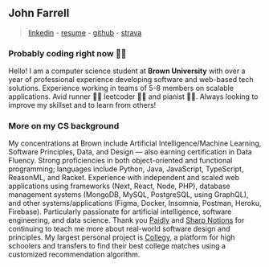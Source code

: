 ## John Farrell

> [linkedin](https://linkedin.com/in/johnsfarrell) - [resume](https://jsfarrell.com/resume.pdf) - [github](https://github.com/johnsfarrell) - [strava](https://www.strava.com/pros/johnfarrell)

### Probably coding right now 🧑‍🚀

Hello! I am a computer science student at **Brown University** with over a year of professional experience developing software and web-based tech solutions. Experience working in teams of 5-8 members on scalable applications. Avid runner 🏃‍♂️ leetcoder 👨‍💻 and pianist 🤵‍♂️. Always looking to improve my skillset and to learn from others!

### More on my CS background

My concentrations at Brown include Artificial Intelligence/Machine Learning, Software Principles, Data, and Design — also earning certification in Data Fluency. Strong proficiencies in both object-oriented and functional programming; languages include Python, Java, JavaScript, TypeScript, ReasonML, and Racket. Experience with independent and scaled web applications using frameworks (Next, React, Node, PHP), database management systems (MongoDB, MySQL, PostgreSQL, using GraphQL), and other systems/applications (Figma, Docker, Insomnia, Postman, Heroku, Firebase). Particularly passionate for artificial intelligence, software engineering, and data science. Thank you [Paidly](https://meetpaidly.com) and [Sharp Notions](https://sharpnotions.com) for continuing to teach me more about real-world software design and principles. My largest personal project is [Collegy](https://collegy.org), a platform for high schoolers and transfers to find their best college matches using a customized recommendation algorithm.
